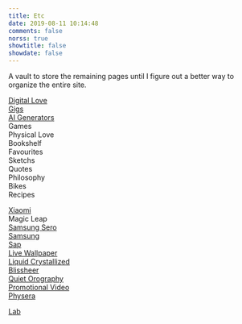```yaml
---
title: Etc
date: 2019-08-11 10:14:48
comments: false
norss: true
showtitle: false
showdate: false
---
```


A vault to store the remaining pages until I figure out a better way to organize the entire site.

[Digital Love](/pages/etc/digital-love)<br>
[Gigs](/pages/etc/gigs)<br>
[AI Generators](/posts/231129_ai-image-generators/)<br>
<span style="color:var(--default_dim_fg);">Games</span><br>
<span style="color:var(--default_dim_fg);">Physical Love</span><br>
<span style="color:var(--default_dim_fg);">Bookshelf</span><br>
<span style="color:var(--default_dim_fg);">Favourites</span><br>
<span style="color:var(--default_dim_fg);">Sketchs</span><br>
<span style="color:var(--default_dim_fg);">Quotes</span><br>
<span style="color:var(--default_dim_fg);">Philosophy</span><br>
<span style="color:var(--default_dim_fg);">Bikes</span><br>
<span style="color: var(--default_dim_fg);">Recipes </span>

[Xiaomi](/projects/xiaomi-ks3k11r/)<br>
Magic Leap<br>
[Samsung Sero](https://onformative.com/work/samsung-sero/)<br>
[Samsung](/projects/samsung-thewall/)<br>
[Sap](/projects/sap-rebrand/)<br>
[Live Wallpaper](/projects/oneplus-8t/)<br>
[Liquid Crystallized](/projects/diageo/)<br>
[Blissheer](/projects/negroni/)<br>
[Quiet Orography](/projects/quiet-orography/)<br>
[Promotional Video](/projects/promotional-video/)<br>
[Physera](/projects/physera/)<br>

[Lab](/projects/lab/)<br>
